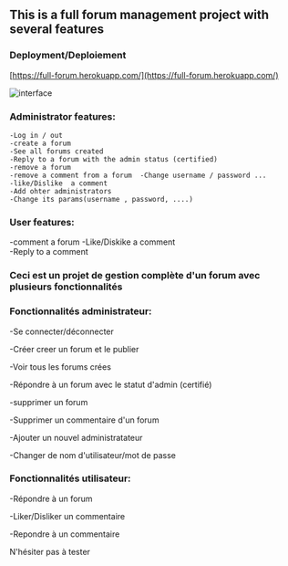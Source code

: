 ## This is a full forum management project with several features

###  Deployment/Deploiement
[https://full-forum.herokuapp.com/](https://full-forum.herokuapp.com/)

![interface](https://https://raw.githubusercontent.com/brightamouzou/complete-forum-management-project/main/public/images/interface.jpeg)

###   Administrator features:

    -Log in / out   
    -create a forum  
    -See all forums created  
    -Reply to a forum with the admin status (certified)
    -remove a forum  
    -remove a comment from a forum  -Change username / password ...
    -like/Dislike  a comment
    -Add ohter administrators
    -Change its params(username , password, ....)
       
###   User features:

   -comment a forum
   -Like/Diskike a comment  
   -Reply to a comment





###   Ceci est un projet de gestion complète d'un forum avec plusieurs fonctionnalités

###   Fonctionnalités administrateur:


   -Se connecter/déconnecter

   -Créer creer un forum et le publier

   -Voir tous les forums crées

   -Répondre à un forum avec le statut d'admin (certifié)

   -supprimer un forum

   -Supprimer un commentaire d'un forum

   -Ajouter un nouvel administratateur

   -Changer de nom d'utilisateur/mot de passe




###   Fonctionnalités utilisateur:


   -Répondre à un forum

   -Liker/Disliker un commentaire

   -Repondre à un commentaire


N'hésiter pas à tester

